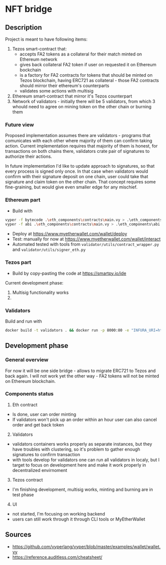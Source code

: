 # NFT bridge

## Description

Project is meant to have following items:

1. Tezos smart-contract that:
    * accepts FA2 tokens as a collateral for their match minted on Ethereum network
    * gives back collateral FA2 token if user on requested it on Ethereum bockchain
    * is a factory for FA2 contracts for tokens that should be minted on Tezos blockchain, having ERC721 as collateral - those FA2 contracts should mirror their ethereum's counterparts
    * validates some actions with multisig
2. Ethereum smart-contract that mirror it's Tezos counterpart
3. Network of validators - initially there will be 5 validators, from which 3 whould need to agree on mining token on the other chain or burning them

### Future view

Proposed implementation assumes there are validators - programs that comunicates with each other where majority of them can confirm taking action. Current implementation requires that majority of them is honest, for transactions on both chains there, validators crate pair of signatures to authorize their actions.

In future implementation I'd like to update approach to signatures, so that every process is signed only once. In that case when validators would confirm with their signature deposit on one chain, user could take that signature and claim token on the other chain. That concept requires some fine-graining, but would give even smaller edge for any mischief. 

### Ethereum part

* Build with
```bash
vyper -f bytecode .\eth_components\contracts\main.vy > .\eth_components\bytecode.txt
vyper -f abi .\eth_components\contracts\main.vy > .\eth_components\abi.txt
```
* Deploy at https://www.myetherwallet.com/wallet/deploy
* Test: manually for now at https://www.myetherwallet.com/wallet/interact
* Automated tested with tools from `validator/utils/contract_wrapper.py` and `validator/utils/signer_eth.py`

### Tezos part

* Build by copy-pasting the code at https://smartpy.io/ide 


Current development phase:
1. Multisig functionality works
2. 

### Validators

Build and run with
```bash
docker build -t validators . && docker run -p 8000:80 -e "INFURA_URI=https://ropsten.infura.io/v3/PROJECT_SECRET_KEY" -e ETHEREUM_PRIVATE_KEY=78d003... -e TEZOS_PRIVATE_KEY=edsk3n... validators:latest
```

## Development phase

### General overview

For now it will be one side bridge - allows to migrate ERC721 to Tezos and back again. I will not work yet the other way - FA2 tokens will not be minted on Ethereum blockchain.

### Components status

1. Eth contract
* Is done, user can order minting
* If validators won't pick up an order within an hour user can also cancel order and get back token
2. Validators
* validators containers works properly as separate instances, but they have troubles with clustering, so it's problem to gather enough signatures to confirm transaction
* with tools develop for validators one can run all validators in localy, but I target to focus on development here and make it work properly in decentralized envirnoment   
3. Tezos contract
* I'm finishing development, multisig works, minting and burning are in test phase 
4. UI
* not started, I'm focusing on working backend
* users can still work through it through CLI tools or MyEtherWallet

## Sources

* https://github.com/vyperlang/vyper/blob/master/examples/wallet/wallet.vy
* https://reference.auditless.com/cheatsheet/
